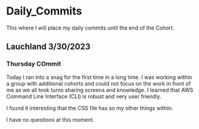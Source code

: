 # Daily_Commits
This where I will place my daily commits until the end of the Cohort.

## Lauchland 3/30/2023
### Thursday COmmit
Today I ran into a snag for the first time in a long time. I was working within a group with additional cohorts and could not focus on the work in front of me as we all took turns sharing screens and knowledge. I learned that AWS Command Line Interface (CLI) is robust and very user friendly.

I found it interesting that the CSS file has so my other things within.

I have no questions at this moment.